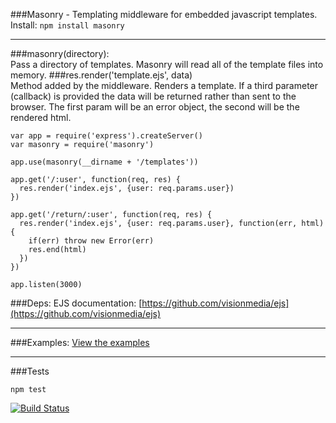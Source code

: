 ###Masonry - Templating middleware for embedded javascript templates.   
Install: ```npm install masonry```
***
###masonry(directory):  
Pass a directory of templates. Masonry will read all of the template files into memory.
###res.render('template.ejs', data)  
Method added by the middleware. Renders a template. If a third parameter (callback) is provided the data will be returned rather than sent to the browser. The first param will be an error object, the second will be the rendered html.

```
var app = require('express').createServer()
var masonry = require('masonry')

app.use(masonry(__dirname + '/templates'))

app.get('/:user', function(req, res) {
  res.render('index.ejs', {user: req.params.user})
})

app.get('/return/:user', function(req, res) {
  res.render('index.ejs', {user: req.params.user}, function(err, html){
    if(err) throw new Error(err)
    res.end(html)
  })
})

app.listen(3000)
```
###Deps:
EJS documentation: [https://github.com/visionmedia/ejs](https://github.com/visionmedia/ejs)  
***
###Examples: 
[View the examples](https://github.com/bradleyg/masonry/blob/master/example/app.js)  
***
###Tests  
```
npm test
```  

[![Build Status](https://secure.travis-ci.org/bradleyg/masonry.png)](http://travis-ci.org/bradleyg/masonry)